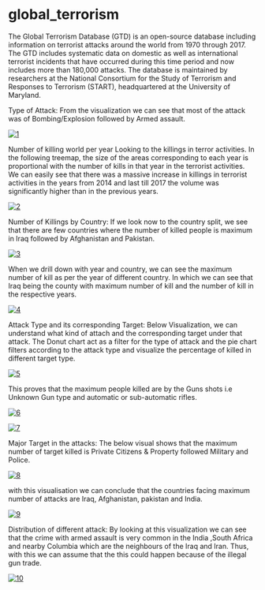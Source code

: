 # global_terrorism
The Global Terrorism Database (GTD) is an open-source database including information on terrorist attacks around the world from 1970 through 2017. The GTD includes systematic data on domestic as well as international terrorist incidents that have occurred during this time period and now includes more than 180,000 attacks. The database is maintained by researchers at the National Consortium for the Study of Terrorism and Responses to Terrorism (START), headquartered at the University of Maryland. 


Type of Attack:
From the visualization we can see that most of the attack was of Bombing/Explosion followed by Armed assault.
 
<a href="https://ibb.co/WvJXVjf"><img src="https://i.ibb.co/5hH3KwL/1.png" alt="1" border="0"></a>














Number of killing world per year
Looking to the killings in terror activities. In the following treemap, the size of the areas corresponding to each year is proportional with the number of kills in that year in the terrorist activities. We can easily see that there was a massive increase in killings in terrorist activities in the years from 2014 and last till 2017 the volume was significantly higher than in the previous years.
 



<a href="https://ibb.co/n18FtpP"><img src="https://i.ibb.co/rpfVN9d/2.png" alt="2" border="0"></a>








Number of Killings by Country:
If we look now to the country split, we see that there are few countries where the number of killed people is maximum in Iraq followed by Afghanistan and Pakistan. 





<a href="https://ibb.co/T48xTv5"><img src="https://i.ibb.co/Htzf2FQ/3.png" alt="3" border="0"></a>








When we drill down with year and country, we can see the maximum number of kill as per the year of different country. In which we can see that Iraq being the county with maximum number of kill and the number of kill in the respective years.
 






<a href="https://ibb.co/Lg6YN9n"><img src="https://i.ibb.co/PW4FD1w/4.png" alt="4" border="0"></a>






Attack Type and its corresponding Target:
Below Visualization, we can understand what kind of attach and the corresponding target under that attack. The Donut chart act as a filter for the type of attack and the pie chart filters according to the attack type and visualize the percentage of killed in different target type.

 <a href="https://ibb.co/XpDz8GN"><img src="https://i.ibb.co/ZKShmbt/5.png" alt="5" border="0"></a>












This proves that the maximum people killed are by the Guns shots i.e Unknown Gun type and automatic or sub-automatic rifles.

 <a href="https://ibb.co/3rbfd4q"><img src="https://i.ibb.co/980wgcL/6.png" alt="6" border="0"></a>
 
 
 <a href="https://ibb.co/NtcggMd"><img src="https://i.ibb.co/n6xqqFN/7.png" alt="7" border="0"></a>

 
 

Major Target in the attacks:
The below visual shows that the maximum number of target killed is Private Citizens & Property followed Military and Police.

<a href="https://ibb.co/2Nf8Nxp"><img src="https://i.ibb.co/rs1bsYX/8.png" alt="8" border="0"></a>

 

with this visualisation we can conclude that the countries facing maximum number of attacks are Iraq, Afghanistan, pakistan and India.
 
<a href="https://ibb.co/kGBkYh4"><img src="https://i.ibb.co/HK41mrt/9.png" alt="9" border="0"></a>
 
 

Distribution of different attack:
By looking at this visualization we can see that the  crime with armed assault is very common in the India ,South Africa and nearby Columbia which are the neighbours of the Iraq and Iran. Thus, with this we can assume that the this could happen because of the illegal gun trade. 

<a href="https://ibb.co/J7MrTR2"><img src="https://i.ibb.co/pz94TvZ/10.png" alt="10" border="0"></a>
 
